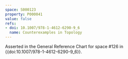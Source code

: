 ```yaml
---
space: S000123
property: P000041
value: false
refs:
- doi: 10.1007/978-1-4612-6290-9_6
  name: Counterexamples in Topology
---
```


Asserted in the General Reference Chart for space #126 in
{{doi:10.1007/978-1-4612-6290-9_6}}.
